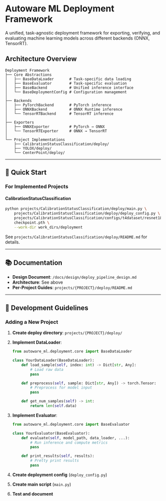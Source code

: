 # Autoware ML Deployment Framework

A unified, task-agnostic deployment framework for exporting, verifying, and evaluating machine learning models across different backends (ONNX, TensorRT).

## Architecture Overview

```
Deployment Framework
├── Core Abstractions
│   ├── BaseDataLoader       # Task-specific data loading
│   ├── BaseEvaluator        # Task-specific evaluation
│   ├── BaseBackend          # Unified inference interface
│   └── BaseDeploymentConfig # Configuration management
│
├── Backends
│   ├── PyTorchBackend       # PyTorch inference
│   ├── ONNXBackend          # ONNX Runtime inference
│   └── TensorRTBackend      # TensorRT inference
│
├── Exporters
│   ├── ONNXExporter         # PyTorch → ONNX
│   └── TensorRTExporter     # ONNX → TensorRT
│
└── Project Implementations
    ├── CalibrationStatusClassification/deploy/
    ├── YOLOX/deploy/  
    └── CenterPoint/deploy/  
```

---

## 🚀 Quick Start

### For Implemented Projects

#### CalibrationStatusClassification

```bash
python projects/CalibrationStatusClassification/deploy/main.py \
    projects/CalibrationStatusClassification/deploy/deploy_config.py \
    projects/CalibrationStatusClassification/configs/t4dataset/resnet18_5ch_1xb16-50e_j6gen2.py \
    checkpoint.pth \
    --work-dir work_dirs/deployment
```

See `projects/CalibrationStatusClassification/deploy/README.md` for details.

---

## 📚 Documentation

- **Design Document**: `/docs/design/deploy_pipeline_design.md`
- **Architecture**: See above
- **Per-Project Guides**: `projects/{PROJECT}/deploy/README.md`

---

## 🔧 Development Guidelines

### Adding a New Project

1. **Create deploy directory**: `projects/{PROJECT}/deploy/`

2. **Implement DataLoader**:
   ```python
   from autoware_ml.deployment.core import BaseDataLoader

   class YourDataLoader(BaseDataLoader):
       def load_sample(self, index: int) -> Dict[str, Any]:
           # Load raw data
           pass

       def preprocess(self, sample: Dict[str, Any]) -> torch.Tensor:
           # Preprocess for model input
           pass

       def get_num_samples(self) -> int:
           return len(self.data)
   ```

3. **Implement Evaluator**:
   ```python
   from autoware_ml.deployment.core import BaseEvaluator

   class YourEvaluator(BaseEvaluator):
       def evaluate(self, model_path, data_loader, ...):
           # Run inference and compute metrics
           pass

       def print_results(self, results):
           # Pretty print results
           pass
   ```

4. **Create deployment config** (`deploy_config.py`)

5. **Create main script** (`main.py`)

6. **Test and document**
